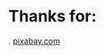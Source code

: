 # Thanks for:
 . [pixabay.com](https://pixabay.com/zh/%E6%98%9F%E7%B3%BB-%E7%A9%BA%E9%97%B4-%E5%AE%87%E5%AE%99-%E8%88%AA%E5%A4%A9-%E5%A4%AA%E7%A9%BA%E6%97%85%E8%A1%8C-%E6%89%80%E6%9C%89-%E7%B9%81%E6%98%9F%E7%82%B9%E7%82%B9%E7%9A%84%E5%A4%A9%E7%A9%BA-252885/)